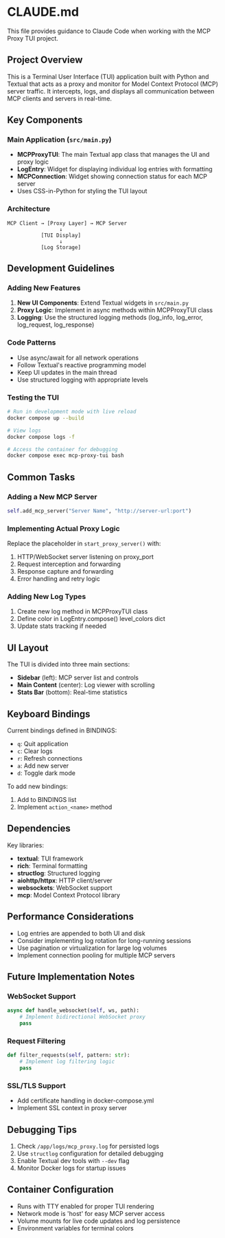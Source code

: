 # CLAUDE.md

This file provides guidance to Claude Code when working with the MCP Proxy TUI project.

## Project Overview

This is a Terminal User Interface (TUI) application built with Python and Textual that acts as a proxy and monitor for Model Context Protocol (MCP) server traffic. It intercepts, logs, and displays all communication between MCP clients and servers in real-time.

## Key Components

### Main Application (`src/main.py`)
- **MCPProxyTUI**: The main Textual app class that manages the UI and proxy logic
- **LogEntry**: Widget for displaying individual log entries with formatting
- **MCPConnection**: Widget showing connection status for each MCP server
- Uses CSS-in-Python for styling the TUI layout

### Architecture
```
MCP Client → [Proxy Layer] → MCP Server
                 ↓
           [TUI Display]
                 ↓
           [Log Storage]
```

## Development Guidelines

### Adding New Features
1. **New UI Components**: Extend Textual widgets in `src/main.py`
2. **Proxy Logic**: Implement in async methods within MCPProxyTUI class
3. **Logging**: Use the structured logging methods (log_info, log_error, log_request, log_response)

### Code Patterns
- Use async/await for all network operations
- Follow Textual's reactive programming model
- Keep UI updates in the main thread
- Use structured logging with appropriate levels

### Testing the TUI
```bash
# Run in development mode with live reload
docker compose up --build

# View logs
docker compose logs -f

# Access the container for debugging
docker compose exec mcp-proxy-tui bash
```

## Common Tasks

### Adding a New MCP Server
```python
self.add_mcp_server("Server Name", "http://server-url:port")
```

### Implementing Actual Proxy Logic
Replace the placeholder in `start_proxy_server()` with:
1. HTTP/WebSocket server listening on proxy_port
2. Request interception and forwarding
3. Response capture and forwarding
4. Error handling and retry logic

### Adding New Log Types
1. Create new log method in MCPProxyTUI class
2. Define color in LogEntry.compose() level_colors dict
3. Update stats tracking if needed

## UI Layout

The TUI is divided into three main sections:
- **Sidebar** (left): MCP server list and controls
- **Main Content** (center): Log viewer with scrolling
- **Stats Bar** (bottom): Real-time statistics

## Keyboard Bindings

Current bindings defined in BINDINGS:
- `q`: Quit application
- `c`: Clear logs
- `r`: Refresh connections
- `a`: Add new server
- `d`: Toggle dark mode

To add new bindings:
1. Add to BINDINGS list
2. Implement `action_<name>` method

## Dependencies

Key libraries:
- **textual**: TUI framework
- **rich**: Terminal formatting
- **structlog**: Structured logging
- **aiohttp/httpx**: HTTP client/server
- **websockets**: WebSocket support
- **mcp**: Model Context Protocol library

## Performance Considerations

- Log entries are appended to both UI and disk
- Consider implementing log rotation for long-running sessions
- Use pagination or virtualization for large log volumes
- Implement connection pooling for multiple MCP servers

## Future Implementation Notes

### WebSocket Support
```python
async def handle_websocket(self, ws, path):
    # Implement bidirectional WebSocket proxy
    pass
```

### Request Filtering
```python
def filter_requests(self, pattern: str):
    # Implement log filtering logic
    pass
```

### SSL/TLS Support
- Add certificate handling in docker-compose.yml
- Implement SSL context in proxy server

## Debugging Tips

1. Check `/app/logs/mcp_proxy.log` for persisted logs
2. Use `structlog` configuration for detailed debugging
3. Enable Textual dev tools with `--dev` flag
4. Monitor Docker logs for startup issues

## Container Configuration

- Runs with TTY enabled for proper TUI rendering
- Network mode is 'host' for easy MCP server access
- Volume mounts for live code updates and log persistence
- Environment variables for terminal colors